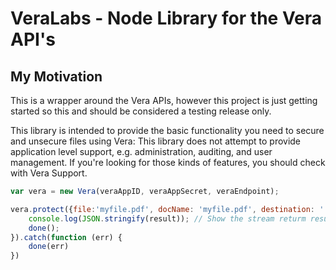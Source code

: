 # VeraLabs - Node Library for the Vera API's

## My Motivation

This is a wrapper around the Vera APIs, however this project is just getting started so this and should be considered a testing release only. 

This library is intended to provide the basic functionality you need to secure and unsecure files using Vera: This library does not attempt to provide application level support, e.g. administration, auditing, and user management. If you're looking for those kinds of features, you should check with Vera Support.

```js
var vera = new Vera(veraAppID, veraAppSecret, veraEndpoint);

vera.protect({file:'myfile.pdf', docName: 'myfile.pdf', destination: './tmp/myfile-secured.html'}).then(function(result){
	console.log(JSON.stringify(result)); // Show the stream returm results from Vera. 
	done();
}).catch(function (err) {
	done(err)
})
```